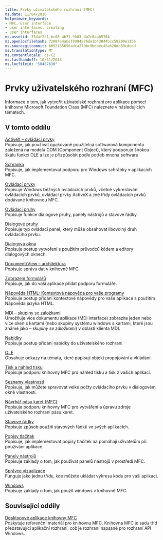 ```yaml
---
title: Prvky uživatelského rozhraní (MFC)
ms.date: 11/04/2016
helpviewer_keywords:
- MFC, user interface
- user interfaces, creating
- user interfaces
ms.assetid: f5daf2c1-bc08-4b71-9b03-da2c0aab5764
ms.openlocfilehash: 72087e4abef9904876de1b43044bcc59200e1356
ms.sourcegitcommit: 6052185696adca270bc9bdbec45a626dd89cdcdd
ms.translationtype: MT
ms.contentlocale: cs-CZ
ms.lasthandoff: 10/31/2018
ms.locfileid: "50487630"
---
```

# <a name="user-interface-elements-mfc"></a>Prvky uživatelského rozhraní (MFC)

Informace o tom, jak vytvořit uživatelské rozhraní pro aplikace pomocí knihovny Microsoft Foundation Class (MFC) naleznete v následujících tématech.

## <a name="in-this-section"></a>V tomto oddílu

[ActiveX – ovládací prvky](../mfc/activex-controls.md)<br/>
Popisuje, jak používat opakovaně použitelná softwarová komponenta založená na modelu COM (Component Object), který podporuje širokou škálu funkcí OLE a lze je přizpůsobit podle potřeb mnoha softwaru

[Schránka](../mfc/clipboard.md)<br/>
Popisuje, jak implementovat podporu pro Windows schránky v aplikacích MFC.

[Ovládací prvky](../mfc/controls-mfc.md)<br/>
Popisuje Windows běžných ovládacích prvků, včetně vykreslování ovládacích prvků, ovládací prvky ActiveX a jiné třídy ovládacích prvků dodávané knihovnou MFC.

[Ovládací pruhy](../mfc/control-bars.md)<br/>
Popisuje funkce dialogové pruhy, panely nástrojů a stavové řádky.

[Dialogové pruhy](../mfc/dialog-bars.md)<br/>
Popisuje typ ovládací panel, který může obsahovat libovolný druh ovládacího prvku.

[Dialogová okna](../mfc/dialog-boxes.md)<br/>
Popisuje postup vytvoření s použitím průvodců kódem a editory dialogových oknech.

[Document/View – architektura](../mfc/document-view-architecture.md)<br/>
Popisuje správu dat v knihovně MFC.

[Zobrazení formulářů](../mfc/form-views-mfc.md)<br/>
Popisuje, jak do vaší aplikace přidat podporu formuláře.

[Nápověda HTML: Kontextová nápověda pro vaše programy](../mfc/html-help-context-sensitive-help-for-your-programs.md)<br/>
Popisuje postup přidání kontextové nápovědy pro vaše aplikace s použitím Nápověda jazyka HTML.

[MDI – skupiny se záložkami](../mfc/mdi-tabbed-groups.md)<br/>
Umožňuje více dokumentu aplikace (MDI interface) zobrazíte jeden nebo více oken s kartami (nebo skupiny systému windows s kartami, které jsou známé jako *– skupiny se záložkami*) v oblasti klienta MDI.

[Nabídky](../mfc/menus-mfc.md)<br/>
Popisuje postup přidání nabídky do uživatelského rozhraní.

[OLE](../mfc/ole-mfc.md)<br/>
Obsahuje odkazy na témata, které popisují objekt propojování a vkládání.

[Tisk a náhled tisku](../mfc/printing-and-print-preview.md)<br/>
Popisuje podporu knihovny MFC pro náhled tisku a tisk z vašich aplikací.

[Seznamy vlastností](../mfc/property-sheets-mfc.md)<br/>
Popisuje, jak můžete spravovat velké počty ovládacího prvku v dialogovém okně vlastností.

[Návrhář pásu karet (MFC)](../mfc/ribbon-designer-mfc.md)<br/>
Popisuje podporu knihovny MFC pro vytváření a úpravu zdroje uživatelského rozhraní pásu karet.

[Stavové řádky](../mfc/status-bars.md)<br/>
Popisuje způsob použití stavových řádků ve svých aplikacích.

[Popisy tlačítek](../mfc/tool-tips.md)<br/>
Popisuje, jak implementovat popisy tlačítek na pomáhají uživatelům při používání aplikace.

[Panely nástrojů](../mfc/toolbars.md)<br/>
Popisuje základy o tom, jak používat panelů nástrojů v prostředí MFC.

[Správce vizualizace](../mfc/visualization-manager.md)<br/>
Funguje jako jednu třídu, kde můžete ukládat výkresu kódu pro vaši aplikaci.

[Windows](../mfc/windows.md)<br/>
Popisuje základy o tom, jak použít windows v knihovně MFC.

## <a name="related-sections"></a>Související oddíly

[Desktopové aplikace knihovny MFC](../mfc/mfc-desktop-applications.md)<br/>
Poskytuje referenční materiál pro knihovnu MFC. Knihovna MFC je sadu tříd představující aplikační rozhraní, což je rozhraní napsané pro rozhraní API Windows.

